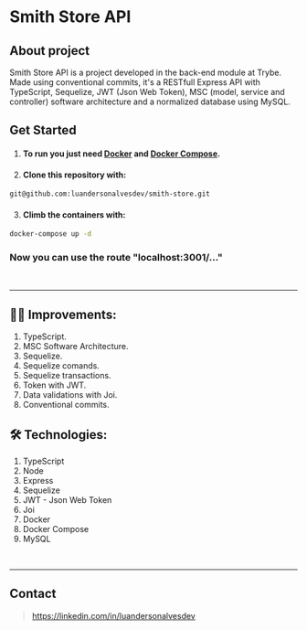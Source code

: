 # Smith Store API

## About project
Smith Store API is a project developed in the back-end module at Trybe.
Made using conventional commits, it's a RESTfull Express API with TypeScript,
Sequelize, JWT (Json Web Token), MSC (model, service and controller) software architecture and a normalized database using MySQL.

## Get Started
  1. #### To run you just need [Docker](https://docs.docker.com/engine/install/ubuntu/) and [Docker Compose](https://docs.docker.com/compose/install/).
  2. #### Clone this repository with: 
  ```bash
  git@github.com:luandersonalvesdev/smith-store.git
  ```
  3. #### Climb the containers with: 
  ```bash
  docker-compose up -d
  ```
  ### Now you can use the route "localhost:3001/..."
<br>

---
## 👨‍💻 Improvements:
  1. TypeScript.
  2. MSC Software Architecture.
  3. Sequelize.
  4. Sequelize comands.
  5. Sequelize transactions.
  6. Token with JWT.
  7. Data validations with Joi.
  8. Conventional commits.

## 🛠️ Technologies:
  1. TypeScript
  2. Node
  3. Express
  4. Sequelize
  5. JWT - Json Web Token
  6. Joi
  7. Docker
  8. Docker Compose
  9. MySQL
<br>

---
## Contact

>https://linkedin.com/in/luandersonalvesdev